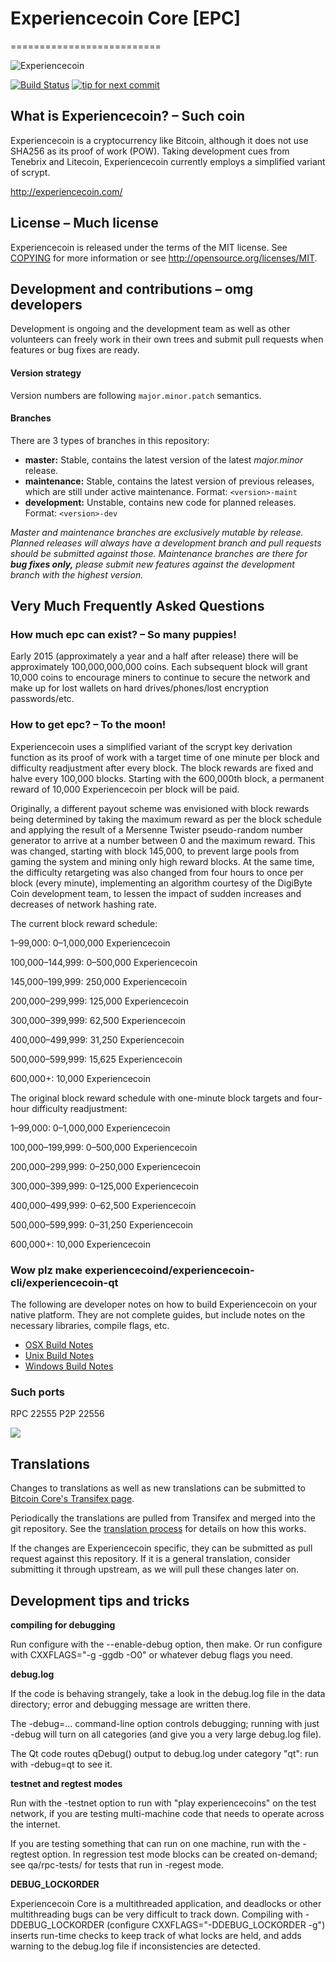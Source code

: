 # Experiencecoin Core [EPC]
==========================

![Experiencecoin](https://raw.githubusercontent.com/experiencecoin/experiencecoin/master/src/qt/res/icons/bitcoin.png)

[![Build Status](https://travis-ci.org/experiencecoin/experiencecoin.svg?branch=1.7-dev)](https://travis-ci.org/experiencecoin/experiencecoin) [![tip for next commit](https://tip4commit.com/projects/702.svg)](https://tip4commit.com/github/experiencecoin/experiencecoin)

## What is Experiencecoin? – Such coin
Experiencecoin is a cryptocurrency like Bitcoin, although it does not use SHA256 as its proof of work (POW). Taking development cues from Tenebrix and Litecoin, Experiencecoin currently employs a simplified variant of scrypt.

http://experiencecoin.com/

## License – Much license
Experiencecoin is released under the terms of the MIT license. See [COPYING](COPYING)
for more information or see http://opensource.org/licenses/MIT.

## Development and contributions – omg developers
Development is ongoing and the development team as well as other volunteers can freely work in their own trees and submit pull requests when features or bug fixes are ready.

#### Version strategy
Version numbers are following ```major.minor.patch``` semantics.

#### Branches
There are 3 types of branches in this repository:

- **master:** Stable, contains the latest version of the latest *major.minor* release.
- **maintenance:** Stable, contains the latest version of previous releases, which are still under active maintenance. Format: ```<version>-maint```
- **development:** Unstable, contains new code for planned releases. Format: ```<version>-dev```

*Master and maintenance branches are exclusively mutable by release. Planned releases will always have a development branch and pull requests should be submitted against those. Maintenance branches are there for* ***bug fixes only,*** *please submit new features against the development branch with the highest version.*

## Very Much Frequently Asked Questions

### How much epc can exist? – So many puppies!
Early 2015 (approximately a year and a half after release) there will be approximately 100,000,000,000 coins.
Each subsequent block will grant 10,000 coins to encourage miners to continue to secure the network and make up for lost wallets on hard drives/phones/lost encryption passwords/etc.

### How to get epc? – To the moon!
Experiencecoin uses a simplified variant of the scrypt key derivation function as its proof of work with a target time of one minute per block and difficulty readjustment after every block. The block rewards are fixed and halve every 100,000 blocks. Starting with the 600,000th block, a permanent reward of 10,000 Experiencecoin per block will be paid. 

Originally, a different payout scheme was envisioned with block rewards being determined by taking the maximum reward as per the block schedule and applying the result of a Mersenne Twister pseudo-random number generator to arrive at a number between 0 and the maximum reward. This was changed, starting with block 145,000, to prevent large pools from gaming the system and mining only high reward blocks. At the same time, the difficulty retargeting was also changed from four hours to once per block (every minute), implementing an algorithm courtesy of the DigiByte Coin development team, to lessen the impact of sudden increases and decreases of network hashing rate.

The current block reward schedule:

1–99,000: 0–1,000,000 Experiencecoin 

100,000–144,999: 0–500,000 Experiencecoin

145,000–199,999: 250,000 Experiencecoin

200,000–299,999: 125,000 Experiencecoin

300,000–399,999: 62,500 Experiencecoin

400,000–499,999: 31,250 Experiencecoin

500,000–599,999: 15,625 Experiencecoin

600,000+: 10,000 Experiencecoin

The original block reward schedule with one-minute block targets and four-hour difficulty readjustment:

1–99,000: 0–1,000,000 Experiencecoin 

100,000–199,999: 0–500,000 Experiencecoin

200,000–299,999: 0–250,000 Experiencecoin

300,000–399,999: 0–125,000 Experiencecoin

400,000–499,999: 0–62,500 Experiencecoin

500,000–599,999: 0–31,250 Experiencecoin

600,000+: 10,000 Experiencecoin

### Wow plz make experiencecoind/experiencecoin-cli/experiencecoin-qt

  The following are developer notes on how to build Experiencecoin on your native platform. They are not complete guides, but include notes on the necessary libraries, compile flags, etc.

  - [OSX Build Notes](doc/build-osx.md)
  - [Unix Build Notes](doc/build-unix.md)
  - [Windows Build Notes](doc/build-msw.md)

### Such ports
RPC 22555
P2P 22556

![](http://epcsay.com/wow//////such/coin)

Translations
------------

Changes to translations as well as new translations can be submitted to
[Bitcoin Core's Transifex page](https://www.transifex.com/projects/p/bitcoin/).

Periodically the translations are pulled from Transifex and merged into the git repository. See the
[translation process](doc/translation_process.md) for details on how this works.

If the changes are Experiencecoin specific, they can be submitted as pull request against this repository.
If it is a general translation, consider submitting it through upstream, as we will pull these changes later on.

Development tips and tricks
---------------------------

**compiling for debugging**

Run configure with the --enable-debug option, then make. Or run configure with
CXXFLAGS="-g -ggdb -O0" or whatever debug flags you need.

**debug.log**

If the code is behaving strangely, take a look in the debug.log file in the data directory;
error and debugging message are written there.

The -debug=... command-line option controls debugging; running with just -debug will turn
on all categories (and give you a very large debug.log file).

The Qt code routes qDebug() output to debug.log under category "qt": run with -debug=qt
to see it.

**testnet and regtest modes**

Run with the -testnet option to run with "play experiencecoins" on the test network, if you
are testing multi-machine code that needs to operate across the internet.

If you are testing something that can run on one machine, run with the -regtest option.
In regression test mode blocks can be created on-demand; see qa/rpc-tests/ for tests
that run in -regest mode.

**DEBUG_LOCKORDER**

Experiencecoin Core is a multithreaded application, and deadlocks or other multithreading bugs
can be very difficult to track down. Compiling with -DDEBUG_LOCKORDER (configure
CXXFLAGS="-DDEBUG_LOCKORDER -g") inserts run-time checks to keep track of what locks
are held, and adds warning to the debug.log file if inconsistencies are detected.
